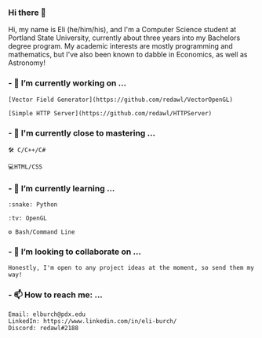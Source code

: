 ### Hi there 👋
Hi, my name is Eli (he/him/his), and I'm a Computer Science student at Portland State University, currently about three years into my Bachelors degree program. 
My academic interests are mostly programming and mathematics, but I've also been known to dabble in Economics, as well as Astronomy!
### - 🔭 I’m currently working on ...
```
[Vector Field Generator](https://github.com/redawl/VectorOpenGL)

[Simple HTTP Server](https://github.com/redawl/HTTPServer)
```
### - 🥇 I'm currently close to mastering ...
```
🛠 C/C++/C#

💻HTML/CSS
```
### - 🌱 I’m currently learning ...
```
:snake: Python

:tv: OpenGL

⚙ Bash/Command Line
```
### - 👯 I’m looking to collaborate on ...
```
Honestly, I'm open to any project ideas at the moment, so send them my way!
```
### - 📫 How to reach me: ...
```
Email: elburch@pdx.edu
LinkedIn: https://www.linkedin.com/in/eli-burch/
Discord: redawl#2188
```
<!--
**redawl/redawl** is a ✨ _special_ ✨ repository because its `README.md` (this file) appears on your GitHub profile.

Here are some ideas to get you started:
- 🤔 I’m looking for help with ...
- 💬 Ask me about ...

- 😄 Pronouns: ...
- ⚡ Fun fact: ...
-->
